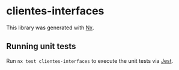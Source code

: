 # clientes-interfaces

This library was generated with [Nx](https://nx.dev).

## Running unit tests

Run `nx test clientes-interfaces` to execute the unit tests via [Jest](https://jestjs.io).
